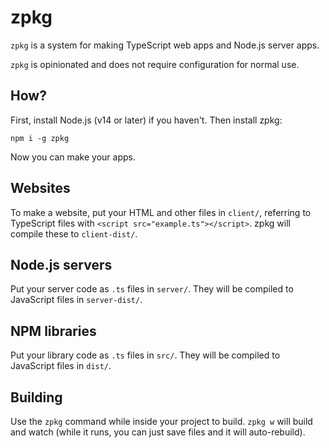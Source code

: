zpkg
====

`zpkg` is a system for making TypeScript web apps and Node.js server apps.

`zpkg` is opinionated and does not require configuration for normal use.


How?
----

First, install Node.js (v14 or later) if you haven't. Then install zpkg:

```
npm i -g zpkg
```

Now you can make your apps.


Websites
--------

To make a website, put your HTML and other files in `client/`, referring to TypeScript files with `<script src="example.ts"></script>`. zpkg will compile these to `client-dist/`.


Node.js servers
---------------

Put your server code as `.ts` files in `server/`. They will be compiled to JavaScript files in `server-dist/`.


NPM libraries
-------------

Put your library code as `.ts` files in `src/`. They will be compiled to JavaScript files in `dist/`.


Building
--------

Use the `zpkg` command while inside your project to build. `zpkg w` will build and watch (while it runs, you can just save files and it will auto-rebuild).
